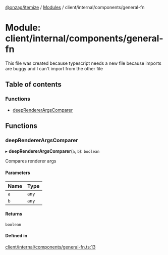 [@onzag/itemize](../README.md) / [Modules](../modules.md) / client/internal/components/general-fn

# Module: client/internal/components/general-fn

This file was created because typescript needs a new file because
imports are buggy and I can't import from the other file

## Table of contents

### Functions

- [deepRendererArgsComparer](client_internal_components_general_fn.md#deeprendererargscomparer)

## Functions

### deepRendererArgsComparer

▸ **deepRendererArgsComparer**(`a`, `b`): `boolean`

Compares renderer args

#### Parameters

| Name | Type |
| :------ | :------ |
| `a` | `any` |
| `b` | `any` |

#### Returns

`boolean`

#### Defined in

[client/internal/components/general-fn.ts:13](https://github.com/onzag/itemize/blob/73e0c39e/client/internal/components/general-fn.ts#L13)
